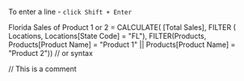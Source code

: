 To enter a line - `click Shift + Enter`


Florida Sales of Product 1 or 2 = 
CALCULATE( [Total Sales], 
    FILTER ( Locations, Locations[State Code] = "FL"),
        FILTER(Products, Products[Product Name] = "Product 1" || Products[Product Name] = "Product 2")) // or syntax

// This is a comment
